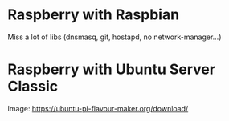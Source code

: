 
# Raspberry with Raspbian

Miss a lot of libs (dnsmasq, git, hostapd, no network-manager...)

# Raspberry with Ubuntu Server Classic

Image: https://ubuntu-pi-flavour-maker.org/download/
